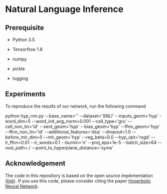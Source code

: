 # Natural Language Inference

## Prerequisite

* Python 3.5

* Tensorflow 1.8

* numpy

* pickle

* logging

## Experiments

To reproduce the results of our network, run the following command

python hyp_rnn.py --base_name='' --dataset='SNLI' --inputs_geom='hyp' -word_dim=5 --word_init_avg_norm=0.001   --cell_type='gru' --cell_non_lin='id'  --sent_geom='hyp' --bias_geom='hyp' --ffnn_geom='hyp' --ffnn_non_lin='id' --additional_features='dsq'  --dropout=1.0 --before_mlr_dim=5 --mlr_geom='hyp'  --reg_beta=0.0  --hyp_opt='rsgd' --lr_ffnn=0.01 --lr_words=0.1 --burnin='n' --proj_eps=1e-5 --batch_size=64 --root_path=./ --point_to_hyperplane_distance='syms'

## Acknowledgement

The code in this repository is based on the open source implementation ([link](https://github.com/dalab/hyperbolic_nn)). If you use this code, please consider citing the paper [Hyperbolic Neural Network](https://arxiv.org/pdf/1805.09112).
